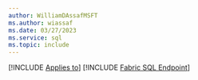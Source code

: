```yaml
---
author: WilliamDAssafMSFT
ms.author: wiassaf
ms.date: 03/27/2023
ms.service: sql
ms.topic: include
---
```

[!INCLUDE [Applies to](../../includes/applies-md.md)] [!INCLUDE [Fabric SQL Endpoint](_fabric-se.md)]